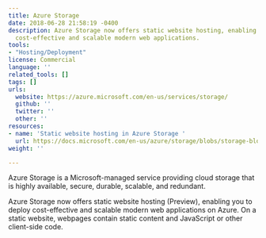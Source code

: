 ```yaml
---
title: Azure Storage
date: 2018-06-28 21:58:19 -0400
description: Azure Storage now offers static website hosting, enabling you to deploy
  cost-effective and scalable modern web applications.
tools:
- "Hosting/Deployment"
license: Commercial
language: ''
related_tools: []
tags: []
urls:
  website: https://azure.microsoft.com/en-us/services/storage/
  github: ''
  twitter: ''
  other: ''
resources:
- name: 'Static website hosting in Azure Storage '
  url: https://docs.microsoft.com/en-us/azure/storage/blobs/storage-blob-static-website
weight: ''

---
```

Azure Storage is a Microsoft-managed service providing cloud storage that is highly available, secure, durable, scalable, and redundant.

Azure Storage now offers static website hosting (Preview), enabling you to deploy cost-effective and scalable modern web applications on Azure. On a static website, webpages contain static content and JavaScript or other client-side code.
